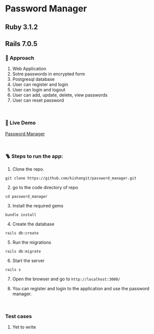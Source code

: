 # Password Manager

## Ruby 3.1.2
## Rails 7.0.5


### 🤔 Approach
1. Web Application
2. Sotre passwords in encrypted form
3. Postgresql database
4. User can register and login
5. User can login and logout
6. User can add, update, delete, view passwords
7. User can reset password

<br />


### 🍹 Live Demo

[Password Manager](https://password-manager-old-bird-8700.fly.dev/)

<br />

### 🪜 Steps to run the app:
1. Clone the repo.<br />
```
git clone https://github.com/kishangit/password_manager.git
```

2. go to the code directory of repo<br />
```
cd password_manager
```

3. Install the required gems<br />
```
bundle install
```

4. Create the database<br />
```
rails db:create
```

5. Run the migrations<br />
```
rails db:migrate
```

6. Start the server<br />
```
rails s
```

7. Open the browser and go to `http://localhost:3000/`<br />

8. You can register and login to the application and use the password manager.

<br />

### Test cases
1. Yet to write